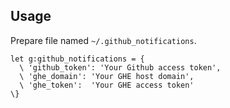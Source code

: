 ## Usage

Prepare file named `~/.github_notifications`.

```
let g:github_notifications = {
  \ 'github_token': 'Your Github access token',
  \ 'ghe_domain': 'Your GHE host domain',
  \ 'ghe_token':  'Your GHE access token'
\}
```
